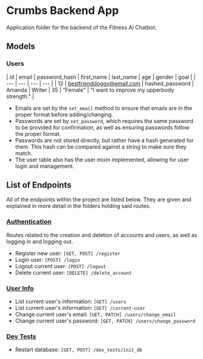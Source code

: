 # Crumbs Backend App
Application folder for the backend of the Fitness AI Chatbot. 

## Models
### Users
| id | email | password_hash | first_name | last_name | age | gender | goal |
| --- | --- | --- | --- |
| 12 | bestfrienddoggy@email.com | hashed_password | Amanda | Writer | 35 | "Female" | "I want to improve my upperbody strength." |

- Emails are set by the `set_email` method to ensure that emails are in the proper format before adding/changing.
- Passwords are set by `set_password`, which requires the same password to be provided for confirmation, as well as ensuring passwords follow the proper format.
- Passwords are not stored directly, but rather have a hash generated for them. This hash can be compared against a string to make sure they match.
- The user table also has the user mixin implemented, allowing for user login and management. 

## List of Endpoints
All of the endpoints within the project are listed below. They are given and explained in more detail in the folders holding said routes.

### [Authentication](auth/)
Routes related to the creation and deletion of accounts and users, as well as logging in and logging out.
- Register new user: `[GET, POST] /register`
- Login user: `[POST] /login`
- Logout current user: `[POST] /logout`
- Delete current user: `[DELETE] /delete_account`

### [User Info](users/)
- List current user's information: `[GET] /users`
- List current user's information: `[GET] /current-user`
- Change current user's email: `[GET, PATCH] /users/change_email`
- Change current user's password: `[GET, PATCH] /users/change_password`

### [Dev Tests](dev_tests/)
- Restart database: `[GET, POST] /dev_tests/init_db`
